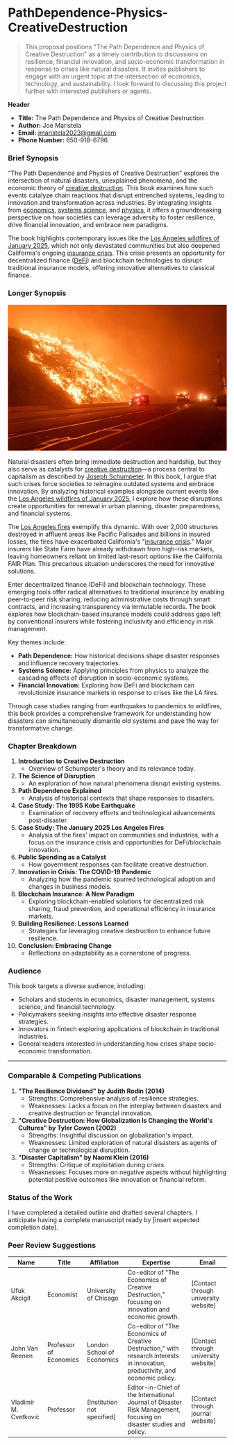 # PathDependence-Physics-CreativeDestruction

> This proposal positions "The Path Dependence and Physics of Creative Destruction" as a timely contribution to discussions on resilience, financial innovation, and socio-economic transformation in response to crises like natural disasters. It invites publishers to engage with an urgent topic at the intersection of economics, technology, and sustainability. I look forward to discussing this project further with interested publishers or agents.

**Header**

* **Title:** The Path Dependence and Physics of Creative Destruction
* **Author:** Joe Maristela
* **Email:** jmaristela2023@gmail.com
* **Phone Number:** 650-918-6796

### Brief Synopsis

"The Path Dependence and Physics of Creative Destruction" explores the intersection of natural disasters, unexplained phenomena, and the economic theory of [creative destruction](../JOES_NOTES/MISC/CREATIVE_DESTRUCTION.md). This book examines how such events catalyze chain reactions that disrupt entrenched systems, leading to innovation and transformation across industries. By integrating insights from [economics](../../literary_products/joes_notes/misc/diamond_shaped_ufo.md), [systems science](../JOES_NOTES/MISC/SYSTEMS_SCIENCE.md), and [physics](../JOES_NOTES/PHYSICS/PHYSICS.md), it offers a groundbreaking perspective on how societies can leverage adversity to foster resilience, drive financial innovation, and embrace new paradigms.

The book highlights contemporary issues like the [Los Angeles wildfires of January 2025](../JOES_NOTES/MISC/LOS_ANGELES_WILDFIRES_2025.md), which not only devastated communities but also deepened California's ongoing [insurance crisis](../JOES_NOTES/MISC/INSURANCE_CRISIS.md). This crisis presents an opportunity for decentralized finance ([DeFi](../JOES_NOTES/CRYPTO/DEFI.md)) and blockchain technologies to disrupt traditional insurance models, offering innovative alternatives to classical finance.

### Longer Synopsis

![alt text](image.png)

Natural disasters often bring immediate destruction and hardship, but they also serve as catalysts for [creative destruction](../JOES_NOTES/MISC/CREATIVE_DESTRUCTION.md)—a process central to capitalism as described by [Joseph Schumpeter](../../literary_products/joes_notes/misc/sovereign_wealth_funds.md). In this book, I argue that such crises force societies to reimagine outdated systems and embrace innovation. By analyzing historical examples alongside current events like the [Los Angeles wildfires of January 2025](../JOES_NOTES/MISC/LOS_ANGELES_WILDFIRES_2025.md), I explore how these disruptions create opportunities for renewal in urban planning, disaster preparedness, and financial systems.

The [Los Angeles fires](../JOES_NOTES/MISC/LOS_ANGELES_WILDFIRES_2025.md) exemplify this dynamic. With over 2,000 structures destroyed in affluent areas like Pacific Palisades and billions in insured losses, the fires have exacerbated California's "[insurance crisis](../JOES_NOTES/MISC/INSURANCE_CRISIS.md)." Major insurers like State Farm have already withdrawn from high-risk markets, leaving homeowners reliant on limited last-resort options like the California FAIR Plan. This precarious situation underscores the need for innovative solutions.

Enter decentralized finance (DeFi) and blockchain technology. These emerging tools offer radical alternatives to traditional insurance by enabling peer-to-peer risk sharing, reducing administrative costs through smart contracts, and increasing transparency via immutable records. The book explores how blockchain-based insurance models could address gaps left by conventional insurers while fostering inclusivity and efficiency in risk management.

Key themes include:

* **Path Dependence:** How historical decisions shape disaster responses and influence recovery trajectories.
* **Systems Science:** Applying principles from physics to analyze the cascading effects of disruption in socio-economic systems.
* **Financial Innovation:** Exploring how DeFi and blockchain can revolutionize insurance markets in response to crises like the LA fires.

Through case studies ranging from earthquakes to pandemics to wildfires, this book provides a comprehensive framework for understanding how disasters can simultaneously dismantle old systems and pave the way for transformative change.

### Chapter Breakdown

1. **Introduction to Creative Destruction**
   * Overview of Schumpeter's theory and its relevance today.
2. **The Science of Disruption**
   * An exploration of how natural phenomena disrupt existing systems.
3. **Path Dependence Explained**
   * Analysis of historical contexts that shape responses to disasters.
4. **Case Study: The 1995 Kobe Earthquake**
   * Examination of recovery efforts and technological advancements post-disaster.
5. **Case Study: The January 2025 Los Angeles Fires**
   * Analysis of the fires' impact on communities and industries, with a focus on the insurance crisis and opportunities for DeFi/blockchain innovation.
6. **Public Spending as a Catalyst**
   * How government responses can facilitate creative destruction.
7. **Innovation in Crisis: The COVID-19 Pandemic**
   * Analyzing how the pandemic spurred technological adoption and changes in business models.
8. **Blockchain Insurance: A New Paradigm**
   * Exploring blockchain-enabled solutions for decentralized risk sharing, fraud prevention, and operational efficiency in insurance markets.
9. **Building Resilience: Lessons Learned**
   * Strategies for leveraging creative destruction to enhance future resilience.
10. **Conclusion: Embracing Change**
    * Reflections on adaptability as a cornerstone of progress.

### Audience

This book targets a diverse audience, including:

* Scholars and students in economics, disaster management, systems science, and financial technology.
* Policymakers seeking insights into effective disaster response strategies.
* Innovators in fintech exploring applications of blockchain in traditional industries.
* General readers interested in understanding how crises shape socio-economic transformation.

***

### Comparable & Competing Publications

1. **"The Resilience Dividend" by Judith Rodin (2014)**
   * Strengths: Comprehensive analysis of resilience strategies.
   * Weaknesses: Lacks a focus on the interplay between disasters and creative destruction or financial innovation.
2. **"Creative Destruction: How Globalization Is Changing the World's Cultures" by Tyler Cowen (2002)**
   * Strengths: Insightful discussion on globalization's impact.
   * Weaknesses: Limited exploration of natural disasters as agents of change or technological disruption.
3. **"Disaster Capitalism" by Naomi Klein (2016)**
   * Strengths: Critique of exploitation during crises.
   * Weaknesses: Focuses more on negative aspects without highlighting potential positive outcomes like innovation or financial reform.

### Status of the Work

I have completed a detailed outline and drafted several chapters. I anticipate having a complete manuscript ready by \[insert expected completion date].

### Peer Review Suggestions

| Name                  | Title                  | Affiliation                  | Expertise                                                                                                                       | Email                                 |
| --------------------- | ---------------------- | ---------------------------- | ------------------------------------------------------------------------------------------------------------------------------- | ------------------------------------- |
| Ufuk Akcigit          | Economist              | University of Chicago        | Co-editor of "The Economics of Creative Destruction," focusing on innovation and economic growth.                               | \[Contact through university website] |
| John Van Reenen       | Professor of Economics | London School of Economics   | Co-editor of "The Economics of Creative Destruction," with research interests in innovation, productivity, and economic policy. | \[Contact through university website] |
| Vladimir M. Cvetković | Professor              | \[Institution not specified] | Editor-in-Chief of the International Journal of Disaster Risk Management, focusing on disaster studies and policy.              | \[Contact through journal website]    |
